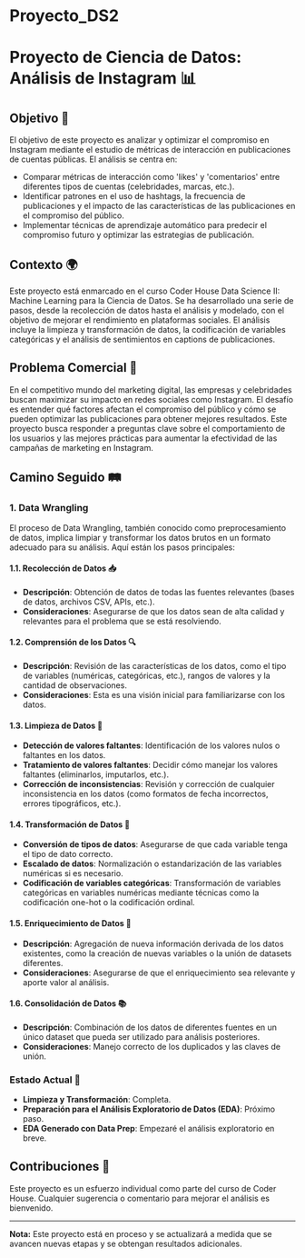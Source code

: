 # Proyecto_DS2

# Proyecto de Ciencia de Datos: Análisis de Instagram 📊

## Objetivo 🎯

El objetivo de este proyecto es analizar y optimizar el compromiso en Instagram mediante el estudio de métricas de interacción en publicaciones de cuentas públicas. El análisis se centra en:

- Comparar métricas de interacción como 'likes' y 'comentarios' entre diferentes tipos de cuentas (celebridades, marcas, etc.).
- Identificar patrones en el uso de hashtags, la frecuencia de publicaciones y el impacto de las características de las publicaciones en el compromiso del público.
- Implementar técnicas de aprendizaje automático para predecir el compromiso futuro y optimizar las estrategias de publicación.

## Contexto 🌍

Este proyecto está enmarcado en el curso Coder House Data Science II: Machine Learning para la Ciencia de Datos. Se ha desarrollado una serie de pasos, desde la recolección de datos hasta el análisis y modelado, con el objetivo de mejorar el rendimiento en plataformas sociales. El análisis incluye la limpieza y transformación de datos, la codificación de variables categóricas y el análisis de sentimientos en captions de publicaciones.

## Problema Comercial 💼

En el competitivo mundo del marketing digital, las empresas y celebridades buscan maximizar su impacto en redes sociales como Instagram. El desafío es entender qué factores afectan el compromiso del público y cómo se pueden optimizar las publicaciones para obtener mejores resultados. Este proyecto busca responder a preguntas clave sobre el comportamiento de los usuarios y las mejores prácticas para aumentar la efectividad de las campañas de marketing en Instagram.

## Camino Seguido 🛤️

### 1. Data Wrangling

El proceso de Data Wrangling, también conocido como preprocesamiento de datos, implica limpiar y transformar los datos brutos en un formato adecuado para su análisis. Aquí están los pasos principales:

#### 1.1. Recolección de Datos 📥
- **Descripción**: Obtención de datos de todas las fuentes relevantes (bases de datos, archivos CSV, APIs, etc.).
- **Consideraciones**: Asegurarse de que los datos sean de alta calidad y relevantes para el problema que se está resolviendo.

#### 1.2. Comprensión de los Datos 🔍
- **Descripción**: Revisión de las características de los datos, como el tipo de variables (numéricas, categóricas, etc.), rangos de valores y la cantidad de observaciones.
- **Consideraciones**: Esta es una visión inicial para familiarizarse con los datos.

#### 1.3. Limpieza de Datos 🧹
- **Detección de valores faltantes**: Identificación de los valores nulos o faltantes en los datos.
- **Tratamiento de valores faltantes**: Decidir cómo manejar los valores faltantes (eliminarlos, imputarlos, etc.).
- **Corrección de inconsistencias**: Revisión y corrección de cualquier inconsistencia en los datos (como formatos de fecha incorrectos, errores tipográficos, etc.).

#### 1.4. Transformación de Datos 🔄
- **Conversión de tipos de datos**: Asegurarse de que cada variable tenga el tipo de dato correcto.
- **Escalado de datos**: Normalización o estandarización de las variables numéricas si es necesario.
- **Codificación de variables categóricas**: Transformación de variables categóricas en variables numéricas mediante técnicas como la codificación one-hot o la codificación ordinal.

#### 1.5. Enriquecimiento de Datos 🌟
- **Descripción**: Agregación de nueva información derivada de los datos existentes, como la creación de nuevas variables o la unión de datasets diferentes.
- **Consideraciones**: Asegurarse de que el enriquecimiento sea relevante y aporte valor al análisis.

#### 1.6. Consolidación de Datos 📚
- **Descripción**: Combinación de los datos de diferentes fuentes en un único dataset que pueda ser utilizado para análisis posteriores.
- **Consideraciones**: Manejo correcto de los duplicados y las claves de unión.

### Estado Actual 🚧

- **Limpieza y Transformación**: Completa.
- **Preparación para el Análisis Exploratorio de Datos (EDA)**: Próximo paso.
- **EDA Generado con Data Prep**: Empezaré el análisis exploratorio en breve.

## Contribuciones 🤝

Este proyecto es un esfuerzo individual como parte del curso de Coder House. Cualquier sugerencia o comentario para mejorar el análisis es bienvenido.



---

**Nota:** Este proyecto está en proceso y se actualizará a medida que se avancen nuevas etapas y se obtengan resultados adicionales.
